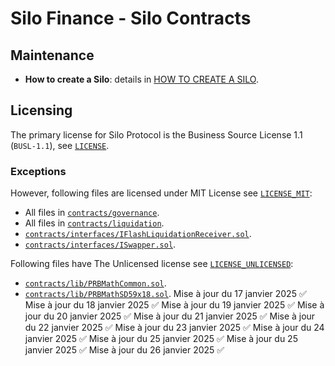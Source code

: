 # Silo Finance - Silo Contracts

## Maintenance

- **How to create a Silo**: details in [HOW TO CREATE A SILO](docs/HOW_TO_CREATE_SILO.md).

## Licensing
The primary license for Silo Protocol is the Business Source License 1.1 (`BUSL-1.1`), see [`LICENSE`](./LICENSE).
### Exceptions
However, following files are licensed under MIT License see [`LICENSE_MIT`](./LICENSE_MIT):
- All files in [`contracts/governance`](./contracts/governance).
- All files in [`contracts/liquidation`](./contracts/liquidation).
- [`contracts/interfaces/IFlashLiquidationReceiver.sol`](./contracts/interfaces/IFlashLiquidationReceiver.sol).
- [`contracts/interfaces/ISwapper.sol`](./contracts/interfaces/ISwapper.sol).

Following files have The Unlicensed license see [`LICENSE_UNLICENSED`](./LICENSE_UNLICENSED):
- [`contracts/lib/PRBMathCommon.sol`](./contracts/lib/PRBMathCommon.sol).
- [`contracts/lib/PRBMathSD59x18.sol`](./contracts/lib/PRBMathSD59x18.sol).
Mise à jour du 17 janvier 2025 ✅
Mise à jour du 18 janvier 2025 ✅
Mise à jour du 19 janvier 2025 ✅
Mise à jour du 20 janvier 2025 ✅
Mise à jour du 21 janvier 2025 ✅
Mise à jour du 22 janvier 2025 ✅
Mise à jour du 23 janvier 2025 ✅
Mise à jour du 24 janvier 2025 ✅
Mise à jour du 25 janvier 2025 ✅
Mise à jour du 25 janvier 2025 ✅
Mise à jour du 26 janvier 2025 ✅
